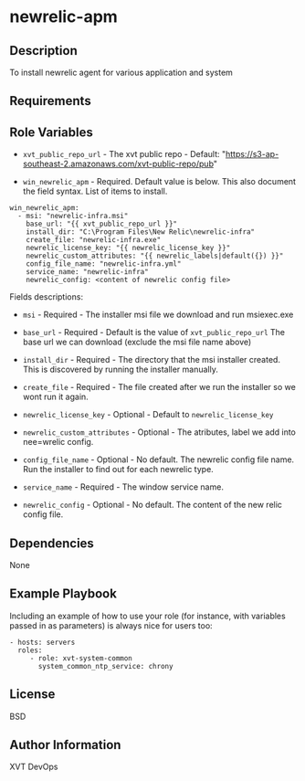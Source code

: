 newrelic-apm
=================

Description
------------

To install newrelic agent for various application and system


Requirements
------------


Role Variables
--------------

- `xvt_public_repo_url` - The xvt public repo -
  Default: "https://s3-ap-southeast-2.amazonaws.com/xvt-public-repo/pub"

- `win_newrelic_apm` - Required. Default value is below. This also document the field syntax.
  List of items to install.

```
win_newrelic_apm:
  - msi: "newrelic-infra.msi"
    base_url: "{{ xvt_public_repo_url }}"
    install_dir: "C:\Program Files\New Relic\newrelic-infra"
    create_file: "newrelic-infra.exe"
    newrelic_license_key: "{{ newrelic_license_key }}"
    newrelic_custom_attributes: "{{ newrelic_labels|default({}) }}"
    config_file_name: "newrelic-infra.yml"
    service_name: "newrelic-infra"
    newrelic_config: <content of newrelic config file>

```

Fields descriptions:

- `msi` - Required - The installer msi file we download and run msiexec.exe

- `base_url` - Required - Default is the value of `xvt_public_repo_url`
  The base url we can download (exclude the msi file name above)

- `install_dir` - Required -
  The directory that the msi installer created. This is discovered by running the installer manually.

- `create_file` - Required - The file created after we run the installer so we wont run it again.
- `newrelic_license_key` - Optional - Default to `newrelic_license_key`
- `newrelic_custom_attributes` - Optional - The atributes, label we add into nee=wrelic config.

- `config_file_name` - Optional - No default.
  The newrelic config file name. Run the installer to find out for each newrelic type.

- `service_name` - Required - The window service name.

- `newrelic_config` - Optional - No default. The content of the new relic config file.

Dependencies
------------

None

Example Playbook
----------------

Including an example of how to use your role (for instance, with variables passed in as parameters) is always nice for users too:

    - hosts: servers
      roles:
         - role: xvt-system-common
           system_common_ntp_service: chrony

License
-------

BSD

Author Information
------------------

XVT DevOps
